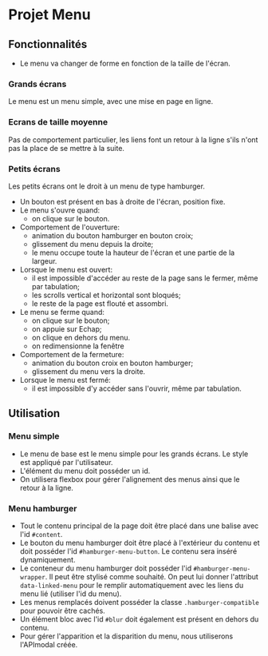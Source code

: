 # Projet Menu

## Fonctionnalités
- Le menu va changer de forme en fonction de la taille de l'écran.
### Grands écrans
Le menu est un menu simple, avec une mise en page en ligne.
### Ecrans de taille moyenne
Pas de comportement particulier, les liens font un retour à la ligne s'ils n'ont pas la place de se mettre à la suite.
### Petits écrans
Les petits écrans ont le droit à un menu de type hamburger.
- Un bouton est présent en bas à droite de l'écran, position fixe.
- Le menu s'ouvre quand:
    - on clique sur le bouton.
- Comportement de l'ouverture:
    - animation du bouton hamburger en bouton croix;
    - glissement du menu depuis la droite;
    - le menu occupe toute la hauteur de l'écran et une partie de la largeur.
- Lorsque le menu est ouvert:
    - il est impossible d'accéder au reste de la page sans le fermer, même par tabulation;
    - les scrolls vertical et horizontal sont bloqués;
    - le reste de la page est flouté et assombri.
- Le menu se ferme quand:
    - on clique sur le bouton;
    - on appuie sur Echap;
    - on clique en dehors du menu.
    - on redimensionne la fenêtre
- Comportement de la fermeture:
    - animation du bouton croix en bouton hamburger;
    - glissement du menu vers la droite.
- Lorsque le menu est fermé:
    - il est impossible d'y accéder sans l'ouvrir, même par tabulation.

## Utilisation
### Menu simple
- Le menu de base est le menu simple pour les grands écrans. Le style est appliqué par l'utilisateur.
- L'élément du menu doit posséder un id.
- On utilisera flexbox pour gérer l'alignement des menus ainsi que le retour à la ligne.
### Menu hamburger
- Tout le contenu principal de la page doit être placé dans une balise avec l'id `#content`.
- Le bouton du menu hamburger doit être placé à l'extérieur du contenu et doit posséder l'id `#hamburger-menu-button`. Le contenu sera inséré dynamiquement.
- Le conteneur du menu hamburger doit posséder l'id `#hamburger-menu-wrapper`. Il peut être stylisé comme souhaité. On peut lui donner l'attribut `data-linked-menu` pour le remplir automatiquement avec les liens du menu lié (utiliser l'id du menu).
- Les menus remplacés doivent posséder la classe `.hamburger-compatible` pour pouvoir être cachés.
- Un élément bloc avec l'id `#blur` doit également est présent en dehors du contenu.
- Pour gérer l'apparition et la disparition du menu, nous utiliserons l'APImodal créée.
